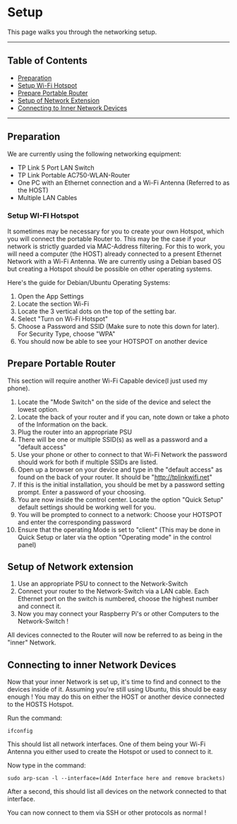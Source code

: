 # Setup

This page walks you through the networking setup. 

---

## Table of Contents
- [Preparation](#preparation)
- [Setup Wi-Fi Hotspot](#setup-wi-fi-hotspot)
- [Prepare Portable Router](#prepare-portable-router)
- [Setup of Network Extension](#setup-of-network-extension)
- [Connecting to Inner Network Devices](#connecting-to-inner-network-devices)
  
---

## Preparation

We are currently using the following networking equipment:
- TP Link 5 Port LAN Switch
- TP Link Portable AC750-WLAN-Router
- One PC with an Ethernet connection and a Wi-Fi Antenna (Referred to as the HOST)
- Multiple LAN Cables 

### Setup WI-FI Hotspot 

It sometimes may be necessary for you to create your own Hotspot, which you will connect the portable Router to. This may be the case if your network is strictly guarded via MAC-Address filtering. For this to work, you will need a computer (the HOST) already connected to a present Ethernet Network with a Wi-Fi Antenna. 
We are currently using a Debian based OS but creating a Hotspot should be possible on other operating systems.

Here's the guide for Debian/Ubuntu Operating Systems:
1. Open the App Settings
2. Locate the section Wi-Fi
3. Locate the 3 vertical dots on the top of the setting bar.
4. Select "Turn on Wi-Fi Hotspot"
5. Choose a Password and SSID (Make sure to note this down for later). For Security Type, choose "WPA"
6. You should now be able to see your HOTSPOT on another device

## Prepare Portable Router

This section will require another Wi-Fi Capable device(I just used my phone). 

1. Locate the "Mode Switch" on the side of the device and select the lowest option.
2. Locate the back of your router and if you can, note down or take a photo of the Information on the back.
3. Plug the router into an appropriate PSU 
4. There will be one or multiple SSID(s) as well as a password and a "default access"
5. Use your phone or other to connect to that Wi-Fi Network the password should work for both if multiple SSIDs are listed.
6. Open up a browser on your device and type in the "default access" as found on the back of your router. It should be "http://tplinkwifi.net"
7. If this is the initial installation, you should be met by a password setting prompt. Enter a password of your choosing.
8. You are now inside the control center. Locate the option "Quick Setup" default settings should be working well for you.
9. You will be prompted to connect to a network: Choose your HOTSPOT and enter the corresponding password 
10. Ensure that the operating Mode is set to "client" (This may be done in Quick Setup or later via the option "Operating mode" in the control panel)


## Setup of Network extension

1. Use an appropriate PSU to connect to the Network-Switch
2. Connect your router to the Network-Switch via a LAN cable. Each Ethernet port on the switch is numbered, choose the highest number and connect it.
3. Now you may connect your Raspberry Pi's or other Computers to the Network-Switch !

All devices connected to the Router will now be referred to as being in the "inner" Network.

## Connecting to inner Network Devices

Now that your inner Network is set up, it's time to find and connect to the devices inside of it. 
Assuming you're still using Ubuntu, this should be easy enough ! 
You may do this on either the HOST or another device connected to the HOSTS Hotspot.

Run the command:
```shell
ifconfig
```
This should list all network interfaces. One of them being your Wi-Fi Antenna you either used to create the Hotspot or used to connect to it. 

Now type in the command: 
```shell
sudo arp-scan -l --interface=(Add Interface here and remove brackets)
```

After a second, this should list all devices on the network connected to that interface. 

You can now connect to them via SSH or other protocols as normal ! 
